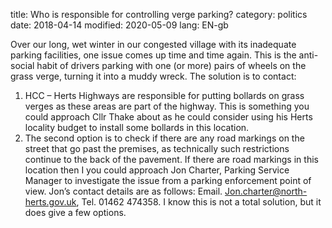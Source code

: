 title: Who is responsible for controlling verge parking?
category: politics
date: 2018-04-14
modified: 2020-05-09
lang: EN-gb

Over our long, wet winter in our congested village with its inadequate parking facilities, one issue comes up time and time again. This is the anti-social habit of drivers parking with one (or more) pairs of wheels on the grass verge, turning it into a muddy wreck.
The solution is to contact:
1.	HCC – Herts Highways are responsible for putting bollards on grass verges as these areas are part of the highway.  This is something you could approach Cllr Thake about as he could consider using his Herts locality budget to install some bollards in this location.
2.	The second option is to check if there are any road markings on the street that go past the premises, as technically such restrictions continue to the back of the pavement. If there are road markings in this location then I you could approach Jon Charter, Parking Service Manager to investigate the issue from a parking enforcement point of view. Jon’s contact details are as follows: Email. Jon.charter@north-herts.gov.uk, Tel. 01462 474358.
I know this is not a total solution, but it does give a few options.
